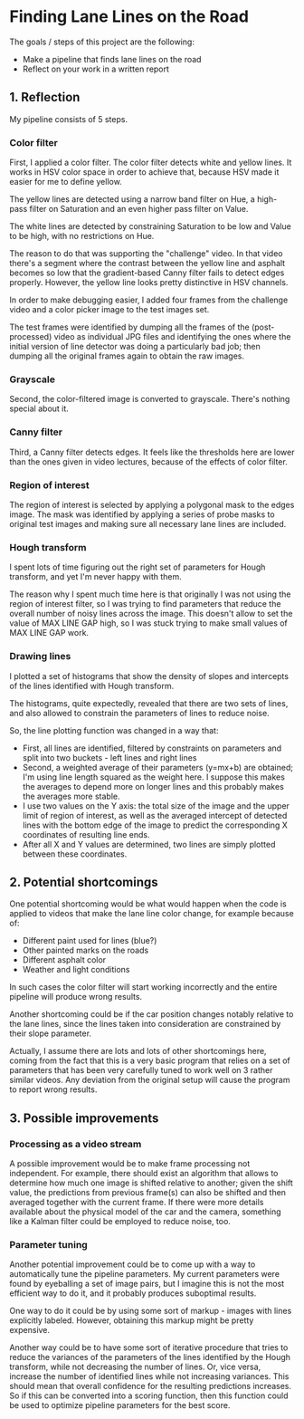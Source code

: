# **Finding Lane Lines on the Road** 


The goals / steps of this project are the following:

* Make a pipeline that finds lane lines on the road
* Reflect on your work in a written report


## 1. Reflection

My pipeline consists of 5 steps.

### Color filter

First, I applied a color filter. The color filter detects white and yellow lines. It works in HSV color space in order to achieve that, because HSV made it easier for me to define yellow. 

The yellow lines are detected using a narrow band filter on Hue, a high-pass filter on Saturation and an even higher pass filter on Value.

The white lines are detected by constraining Saturation to be low and Value to be high, with no restrictions on Hue.

The reason to do that was supporting the "challenge" video. In that video there's a segment where the contrast between the yellow line and asphalt becomes so low that the gradient-based Canny filter fails to detect edges properly. However, the yellow line looks pretty distinctive in HSV channels.

In order to make debugging easier, I added four frames from the challenge video and a color picker image to the test images set.

The test frames were identified by dumping all the frames of the (post-processed) video as individual JPG files and identifying the ones where the initial version of line detector was doing a particularly bad job; then dumping all the original frames again to obtain the raw images.

### Grayscale

Second, the color-filtered image is converted to grayscale. There's nothing special about it.

### Canny filter

Third, a Canny filter detects edges. It feels like the thresholds here are lower than the ones given in video lectures, because of the effects of color filter.

### Region of interest

The region of interest is selected by applying a polygonal mask to the edges image. The mask was identified by applying a series of probe masks to original test images and making sure all necessary lane lines are included.

### Hough transform

I spent lots of time figuring out the right set of parameters for Hough transform, and yet I'm never happy with them.

The reason why I spent much time here is that originally I was not using the region of interest filter, so I was trying to find parameters that reduce the overall number of noisy lines across the image. This doesn't allow to set the value of MAX LINE GAP high, so I was stuck trying to make small values of MAX LINE GAP work.

### Drawing lines

I plotted a set of histograms that show the density of slopes and intercepts of the lines identified with Hough transform.

The histograms, quite expectedly, revealed that there are two sets of lines, and also allowed to constrain the parameters of lines to reduce noise.

So, the line plotting function was changed in a way that:

* First, all lines are identified, filtered by constraints on parameters and split into two buckets - left lines and right lines
* Second, a weighted average of their parameters (y=mx+b) are obtained; I'm using line length squared as the weight here. I suppose this makes the averages to depend more on longer lines and this probably makes the averages more stable.
* I use two values on the Y axis: the total size of the image and the upper limit of region of interest, as well as the averaged intercept of detected lines with the bottom edge of the image to predict the corresponding X coordinates of resulting line ends.
* After all X and Y values are determined, two lines are simply plotted between these coordinates.

## 2. Potential shortcomings

One potential shortcoming would be what would happen when the code is applied to videos that make the lane line color change, for example because of:

* Different paint used for lines (blue?)
* Other painted marks on the roads
* Different asphalt color
* Weather and light conditions

In such cases the color filter will start working incorrectly and the entire pipeline will produce wrong results.

Another shortcoming could be if the car position changes notably relative to the lane lines, since the lines taken into consideration are constrained by their slope parameter.

Actually, I assume there are lots and lots of other shortcomings here, coming from the fact that this is a very basic program that relies on  a set of parameters that has been very carefully tuned to work well on 3 rather similar videos. Any deviation from the original setup will cause the program to report wrong results.

## 3. Possible improvements

### Processing as a video stream

A possible improvement would be to make frame processing not independent. For example, there should exist an algorithm that allows to determine how much one image is shifted relative to another; given the shift value, the predictions from previous frame(s) can also be shifted and then averaged together with the current frame. If there were more details available about the physical model of the car and the camera, something like a Kalman filter could be employed to reduce noise, too.

### Parameter tuning

Another potential improvement could be to come up with a way to automatically tune the pipeline parameters. My current parameters were found by eyeballing a set of image pairs, but I imagine this is not the most efficient way to do it, and it probably produces suboptimal results.

One way to do it could be by using some sort of markup - images with lines explicitly labeled. However, obtaining this markup might be pretty expensive.

Another way could be to have some sort of iterative procedure that tries to reduce the variances of the parameters of the lines identified by the Hough transform, while not decreasing the number of lines. Or, vice versa, increase the number of identified lines while not increasing variances. This should mean that overall confidence for the resulting predictions increases. So if this can be converted into a scoring function, then this function could be used to optimize pipeline parameters for the best score.
